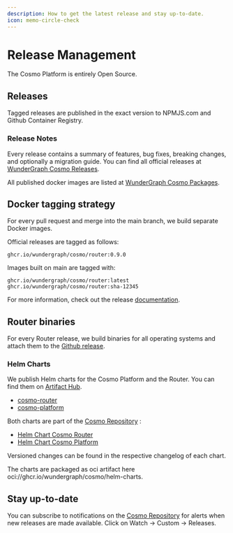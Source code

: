 ```yaml
---
description: How to get the latest release and stay up-to-date.
icon: memo-circle-check
---
```


# Release Management

The Cosmo Platform is entirely Open Source.

## Releases

Tagged releases are published in the exact version to NPMJS.com and Github Container Registry.

### Release Notes

Every release contains a summary of features, bug fixes, breaking changes, and optionally a migration guide. You can find all official releases at [WunderGraph Cosmo Releases](https://github.com/wundergraph/cosmo/releases).

All published docker images are listed at [WunderGraph Cosmo Packages](https://github.com/orgs/wundergraph/packages?repo\_name=cosmo).

## Docker tagging strategy

For every pull request and merge into the main branch, we build separate Docker images.&#x20;

Official releases are tagged as follows:

```
ghcr.io/wundergraph/cosmo/router:0.9.0
```

Images built on main are tagged with:

```
ghcr.io/wundergraph/cosmo/router:latest
ghcr.io/wundergraph/cosmo/router:sha-12345
```

For more information, check out the release [documentation](https://github.com/wundergraph/cosmo/blob/main/docs/releasing.md).

## Router binaries

For every Router release, we build binaries for all operating systems and attach them to the [Github release](https://github.com/wundergraph/cosmo/releases/tag/router%400.22.1).

### Helm Charts

We publish Helm charts for the Cosmo Platform and the Router. You can find them on [Artifact Hub](https://artifacthub.io/packages/search?org=wundergraph).

* [cosmo-router](https://github.com/wundergraph/cosmo/tree/main/helm/cosmo/charts/router)
* [cosmo-platform](https://artifacthub.io/packages/helm/cosmo-platform/cosmo)

Both charts are part of the [Cosmo Repository](https://github.com/wundergraph/cosmo) :

* [Helm Chart Cosmo Router](https://github.com/wundergraph/cosmo/blob/main/helm/cosmo/charts/router/README.md)&#x20;
* [Helm Chart Cosmo Platform](https://github.com/wundergraph/cosmo/blob/main/helm/cosmo/README.md)

Versioned changes can be found in the respective changelog of each chart.

The charts are packaged as oci artifact here oci://ghcr.io/wundergraph/cosmo/helm-charts.

## Stay up-to-date

You can subscribe to notifications on the [Cosmo Repository](https://github.com/wundergraph/cosmo) for alerts when new releases are made available. Click on Watch -> Custom  -> Releases.&#x20;
